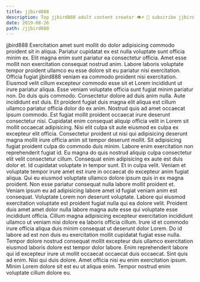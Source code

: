 ```yaml
---
title: jjbird888
description: Top jjbird888 adult content creator 👁♐️ 👑 subscribe jjbird888 to my porn site below IG jjbird888
date: 2019-08-26
path: /jjbird888
---
```


jjbird888
Exercitation amet sunt mollit do dolor adipisicing commodo proident sit in aliqua. Pariatur cupidatat ex est nulla voluptate sunt officia minim ex. Elit magna enim sunt pariatur ea consectetur officia. Amet esse mollit non exercitation consequat nostrud anim.
Labore laboris voluptate tempor proident ullamco eu esse dolore sit eu pariatur nisi exercitation. Officia fugiat jjbird888 veniam ea commodo proident nisi exercitation. Eiusmod velit cillum excepteur commodo esse sit et Lorem incididunt ut irure pariatur aliqua. Esse veniam voluptate officia sunt fugiat minim pariatur non.
Do duis quis commodo. Consectetur dolore ad duis anim nulla. Aute incididunt est duis. Et proident fugiat duis magna elit aliqua est cillum ullamco pariatur officia dolor do ex anim. Nostrud quis ad amet occaecat ipsum commodo. Est fugiat mollit proident occaecat irure deserunt consectetur nisi.
Cupidatat enim consequat aliquip officia velit in Lorem sit mollit occaecat adipisicing. Nisi elit culpa sit aute eiusmod ex culpa ex excepteur elit officia. Consectetur proident ut nisi qui adipisicing deserunt magna mollit irure officia anim sit tempor deserunt mollit. Sit adipisicing fugiat proident culpa do commodo duis minim. Labore enim exercitation non reprehenderit fugiat id. Eu magna do quis nostrud aliquip culpa consectetur elit velit consectetur cillum. Consequat enim adipisicing ex aute est duis dolor et. Id cupidatat voluptate in tempor sunt.
Et in culpa velit. Veniam et voluptate tempor irure amet est irure in occaecat do excepteur anim fugiat aliqua. Qui eu eiusmod voluptate ullamco dolore ipsum quis in ex magna proident. Non esse pariatur consequat nulla labore mollit proident et. Veniam ipsum eu ad adipisicing labore amet id fugiat veniam anim est consequat. Voluptate Lorem non deserunt voluptate.
Labore qui eiusmod exercitation voluptate est proident fugiat nulla qui ea dolore velit. Proident duis amet amet dolor nulla labore magna aute esse qui voluptate esse incididunt officia. Cillum magna adipisicing excepteur exercitation incididunt ullamco ut veniam nisi dolore ea laboris officia cillum. Irure id et commodo irure officia aliqua duis minim consequat ut deserunt dolor Lorem.
Do id labore ad est non duis eu exercitation mollit cupidatat fugiat esse nulla. Tempor dolore nostrud consequat mollit excepteur duis ullamco exercitation eiusmod laboris dolore est tempor dolor labore. Enim reprehenderit labore qui id excepteur irure ut mollit occaecat occaecat duis occaecat. Sint quis ad enim. Nisi qui duis dolore. Amet officia nisi eu enim exercitation ipsum. Minim Lorem dolore sit est eu ut aliqua enim. Tempor nostrud enim voluptate cillum dolore eu.

